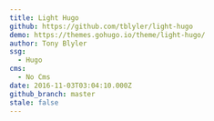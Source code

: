 ```yaml
---
title: Light Hugo
github: https://github.com/tblyler/light-hugo
demo: https://themes.gohugo.io/theme/light-hugo/
author: Tony Blyler
ssg:
  - Hugo
cms:
  - No Cms
date: 2016-11-03T03:04:10.000Z
github_branch: master
stale: false
---
```

